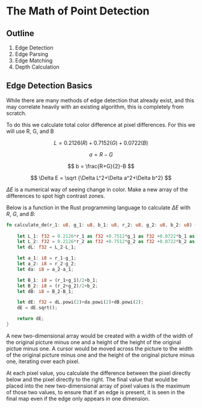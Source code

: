 # The Math of Point Detection

## Outline

1. Edge Detection
2. Edge Parsing
3. Edge Matching
4. Depth Calculation

## Edge Detection Basics

While there are many methods of edge detection that already exist, and this may correlate heavily with an existing algorithm, this is completely from scratch.

To do this we calculate total color difference at pixel differences. For this we will use R, G, and B

$$ L = 0.2126(R) + 0.7152(G) + 0.0722(B) $$

$$ a = R-G $$

$$ b = \frac{R+G}{2}-B $$

$$ \Delta E = \sqrt {\Delta L^2+\Delta a^2+\Delta b^2} $$

$\Delta E$ is a numerical way of seeing change in color. Make a new array of the differences to spot high contrast zones.

Below is a function in the Rust programming language to calculate $\Delta E$ with $R$, $G$, and $B$:

```rust
fn calculate_de(r_1: u8, g_1: u8, b_1: u8, r_2: u8, g_2: u8, b_2: u8) {
    
    let L_1: f32 = 0.2126*r_1 as f32 +0.7512*g_1 as f32 +0.0722*b_1 as f32;
    let L_2: f32 = 0.2126*r_2 as f32 +0.7512*g_2 as f32 +0.0722*b_2 as f32;
    let dL: f32 = L_2-L_1;

    let a_1: i8 = r_1-g_1;
    let a_2: i8 = r_2-g_2;
    let da: i8 = a_2-a_1;

    let B_1: i8 = (r_1+g_1)/2+b_1;
    let B_2: i8 = (r_2+g_2)/2+b_2;
    let dB: i8 = B_2-B_1;

    let dE: f32 = dL.powi(2)+da.powi(2)+dB.powi(2);
    dE = dE.sqrt();

    return dE;
}
```

A new two-dimensional array would be created with a width of the width of the original picture minus one and a height of the height of the original pictue minus one. A cursor would be moved across the picture to the width of the original picture minus one and the height of the original picture minus one, iterating over each pixel. 

At each pixel value, you calculate the difference between the pixel directly below and the pixel directly to the right. The final value that would be placed into the new two-dimensional array of pixel values is the maximum of those two values, to ensure that if an edge is present, it is seen in the final map even if the edge only appears in one dimension.
